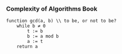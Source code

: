 ### Complexity of Algorithms Book

```
function gcd(a, b) \\ to be, or not to be?
    while b ≠ 0
        t := b
        b := a mod b
        a := t
    return a
```
